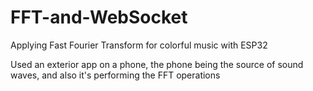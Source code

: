 # FFT-and-WebSocket 
Applying Fast Fourier Transform for colorful music with ESP32

Used an exterior app on a phone, the phone being the source of sound waves, and also it's performing the FFT operations
